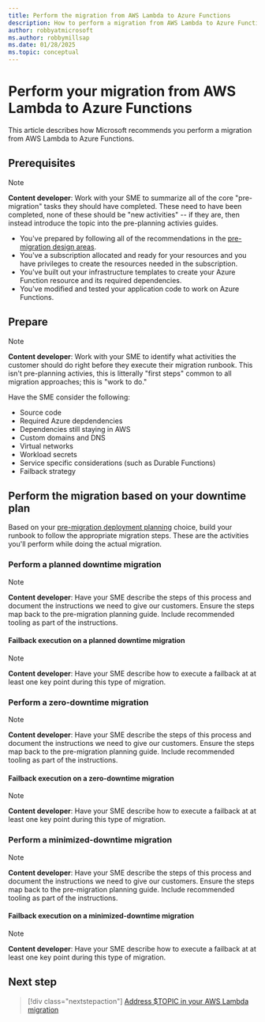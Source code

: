 ```yaml
---
title: Perform the migration from AWS Lambda to Azure Functions
description: How to perform a migration from AWS Lambda to Azure Functions
author: robbyatmicrosoft
ms.author: robbymillsap
ms.date: 01/28/2025
ms.topic: conceptual
---
```


# Perform your migration from AWS Lambda to Azure Functions

This article describes how Microsoft recommends you perform a migration from AWS Lambda to Azure Functions.

## Prerequisites

> [!NOTE]
> **Content developer**: Work with your SME to summarize all of the core "pre-migration" tasks they should have completed. These need to have been completed, none of these should be "new activities" -- if they are, then instead introduce the topic into the pre-planning activies guides.

- You've prepared by following all of the recommendations in the [pre-migration design areas](./aws-lambda-to-azure-functions.md#perform-pre-migration-planning).
- You've a subscription allocated and ready for your resources and you have privileges to create the resources needed in the subscription.
- You've built out your infrastructure templates to create your Azure Function resource and its required dependencies.
- You've modified and tested your application code to work on Azure Functions.

## Prepare

> [!NOTE]
> **Content developer**: Work with your SME to identify what activities the customer should do right before they execute their migration runbook.  This isn't pre-planning activies, this is litterally "first steps" common to all migration approaches; this is "work to do."
>
> Have the SME consider the following:
> - Source code
> - Required Azure depdendencies
> - Dependencies still staying in AWS
> - Custom domains and DNS
> - Virtual networks
> - Workload secrets
> - Service specific considerations (such as Durable Functions)
> - Failback strategy

## Perform the migration based on your downtime plan

Based on your [pre-migration deployment planning](./deployment.md) choice, build your runbook to follow the appropriate migration steps. These are the activities you'll perform while doing the actual migration.

### Perform a planned downtime migration

> [!NOTE]
> **Content developer**: Have your SME describe the steps of this process and document the instructions we need to give our customers. Ensure the steps map back to the pre-migration planning guide. Include recommended tooling as part of the instructions.

#### Failback execution on a planned downtime migration

> [!NOTE]
> **Content developer**: Have your SME describe how to execute a failback at at least one key point during this type of migration.

### Perform a zero-downtime migration

> [!NOTE]
> **Content developer**: Have your SME describe the steps of this process and document the instructions we need to give our customers. Ensure the steps map back to the pre-migration planning guide. Include recommended tooling as part of the instructions.

#### Failback execution on a zero-downtime migration

> [!NOTE]
> **Content developer**: Have your SME describe how to execute a failback at at least one key point during this type of migration.

### Perform a minimized-downtime migration

> [!NOTE]
> **Content developer**: Have your SME describe the steps of this process and document the instructions we need to give our customers. Ensure the steps map back to the pre-migration planning guide. Include recommended tooling as part of the instructions.

#### Failback execution on a minimized-downtime migration

> [!NOTE]
> **Content developer**: Have your SME describe how to execute a failback at at least one key point during this type of migration.

## Next step

> [!div class="nextstepaction"]
> [Address $TOPIC in your AWS Lambda migration](./governance.md)